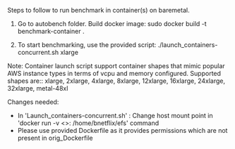 Steps to follow to run benchmark in container(s) on baremetal.

1. Go to autobench folder. Build docker image:
	sudo docker build -t benchmark-container . 

2. To start benchmarking, use the provided script: 
	./launch_containers-concurrent.sh xlarge

Note: Container launch script support container shapes that mimic popular AWS instance types in terms of vcpu and memory configured. Supported shapes are:: 
xlarge, 2xlarge, 4xlarge, 8xlarge, 12xlarge, 16xlarge, 24xlarge, 32xlarge, metal-48xl


Changes needed:
- In 'Launch_containers-concurrent.sh' : Change host mount point in 'docker run -v <>: /home/bnetflix/efs' command
- Please use provided Dockerfile as it provides permissions which are not present in orig_Dockerfile
